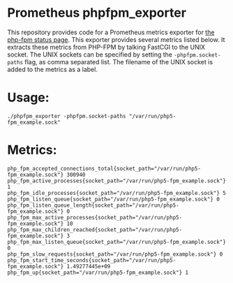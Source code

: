 # Prometheus phpfpm_exporter

This repository provides code for a Prometheus metrics exporter
for [the php-fpm status page](http://nl1.php.net/manual/en/install.fpm.php). This exporter
provides several metrics listed below. It extracts these metrics from PHP-FPM by talking FastCGI to the UNIX socket.
The UNIX sockets can be specified by setting the `-phpfpm.socket-paths` flag, as comma separated list. 
The filename of the UNIX socket is added to the metrics as a label.

# Usage:

``` 
./phpfpm_exporter -phpfpm.socket-paths "/var/run/php5-fpm_example.sock"
```

# Metrics:

```
php_fpm_accepted_connections_total{socket_path="/var/run/php5-fpm_example.sock"} 300940
php_fpm_active_processes{socket_path="/var/run/php5-fpm_example.sock"} 1
php_fpm_idle_processes{socket_path="/var/run/php5-fpm_example.sock"} 5
php_fpm_listen_queue{socket_path="/var/run/php5-fpm_example.sock"} 0
php_fpm_listen_queue_length{socket_path="/var/run/php5-fpm_example.sock"} 0
php_fpm_max_active_processes{socket_path="/var/run/php5-fpm_example.sock"} 10
php_fpm_max_children_reached{socket_path="/var/run/php5-fpm_example.sock"} 3
php_fpm_max_listen_queue{socket_path="/var/run/php5-fpm_example.sock"} 0
php_fpm_slow_requests{socket_path="/var/run/php5-fpm_example.sock"} 0
php_fpm_start_time_seconds{socket_path="/var/run/php5-fpm_example.sock"} 1.49277445e+09
php_fpm_up{socket_path="/var/run/php5-fpm_example.sock"} 1

```
